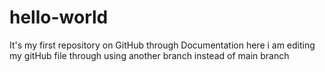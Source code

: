 # hello-world
It's my first repository on GitHub through Documentation
here i am editing my gitHub file through using another branch instead of main branch
